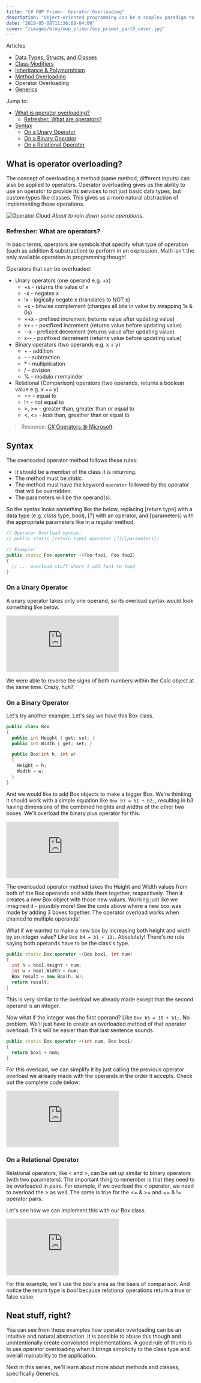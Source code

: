 ```yaml
---
title: "C# OOP Primer: Operator Overloading"
description: "Object-oriented programming can be a complex paradigm to learn for a beginner. I will try to explain how some of it works. In this article, we'll cover operator overloading."
date: "2019-05-08T11:36:00-04:00"
cover: "/images/blog/oop_primer/oop_primer_part5_cover.jpg"
---
```


<div class="article_nav">

Articles

- [Data Types, Structs, and Classes](/blog/c-oop-primer-data-types-structs-and-classes)
- [Class Modifiers](/blog/c-oop-primer-class-modifiers)
- [Inheritance & Polymorphism](/blog/c-oop-primer-inheritance-and-polymorphism)
- [Method Overloading](/blog/c-oop-primer-method-overloading)
- Operator Overloading
- [Generics](/blog/c-oop-primer-generics)

Jump to:

- [What is operator overloading?](#what-is-operator-overloading)
  - [Refresher: What are operators?](#refresher-what-are-operators)
- [Syntax](#syntax)
  - [On a Unary Operator](#on-a-unary-operator)
  - [On a Binary Operator](#on-a-binary-operator)
  - [On a Relational Operator](#on-a-relational-operator)

</div>

## What is operator overloading?

The concept of overloading a method (same method, different inputs) can also be applied to operators. Operator overloading gives us the ability to use an operator to provide its services to not just basic data types, but custom types like classes. This gives us a more natural abstraction of implementing those operations.

![Operator Cloud](/images/blog/oop_primer/operator_cloud.gif)
_About to rain down some operations._

### Refresher: What are operators?

In basic terms, operators are symbols that specify what type of operation (such as addition & substraction) to perform in an expression. Math isn't the only available operation in programming though!

Operators that can be overloaded:

- Unary operators (one operand e.g. +x)
  - \+x - returns the value of x
  - \-x - negates x
  - !x - logically negate x (translates to NOT x)
  - ~x - bitwise complement (changes all bits in value by swapping 1s & 0s)
  - \++x - prefixed increment (returns value after updating value)
  - x++ - postfixed increment (returns value before updating value)
  - \--x - prefixed decrement (returns value after updating value)
  - x-- - postfixed decrement (returns value before updating value)
- Binary operators (two operands e.g. x + y)
  - \+ - addition
  - \- - subtraction
  - \* - multiplication
  - / - division
  - % - modulo / remainder
- Relational (Comparison) operators (two operands, returns a boolean value e.g. x == y)
  - == - equal to
  - != - not equal to
  - \>, \>= - greater than, greater than or equal to
  - <, <= - less than, greather than or equal to

> Resource: [C# Operators @ Microsoft](https://docs.microsoft.com/en-us/dotnet/csharp/programming-guide/statements-expressions-operators/operators)

## Syntax

The overloaded operator method follows these rules:

- It should be a member of the class it is returning.
- The method must be _static_.
- The method must have the keyword `operator` followed by the operator that will be overridden.
- The parameters will be the operand(s).

So the syntax looks something like the below, replacing [return type] with a data type (e.g. class type, bool), [?] with an operator, and [parameters] with the appropriate parameters like in a regular method.

```cpp
// Operator Overload syntax:
// public static [return type] operator [?]([parameters])

// Example:
public static Foo operator +(Foo foo1, Foo foo2)
{
  // ... overload stuff where I add foo1 to foo2
}
```

### On a Unary Operator

A unary operator takes only one operand, so its overload syntax would look something like below.

<div class="fiddle_container">
<iframe src="https://dotnetfiddle.net/Widget/kGan2g" frameborder="0"></iframe>
</div>

We were able to reverse the signs of both numbers within the Calc object at the same time. Crazy, huh?

### On a Binary Operator

Let's try another example. Let's say we have this Box class.

```cpp
public class Box
{
  public int Height { get; set; }
  public int Width { get; set; }

  public Box(int h, int w)
  {
    Height = h;
    Width = w;
  }
}
```

And we would like to add Box objects to make a bigger Box. We're thinking it should work with a simple equation like `Box b3 = b1 + b2;`, resulting in b3 having dimensions of the combined heights and widths of the other two boxes. We'll overload the binary plus operator for this.

<div class="fiddle_container">
<iframe src="https://dotnetfiddle.net/Widget/VlHLu5" frameborder="0"></iframe>
</div>

The overloaded operator method takes the Height and Width values from both of the Box operands and adds them together, respectively. Then it creates a new Box object with those new values. Working just like we imagined it - possibly more! See the code above where a new box was made by adding 3 boxes together. The operator overload works when chained to multiple operands!

What if we wanted to make a new box by increasing both height and width by an integer value? Like `Box b4 = b1 + 10;`. Absolutely! There's no rule saying both operands have to be the class's type.

```cpp
public static Box operator +(Box box1, int num)
{
  int h = box1.Height + num;
  int w = box1.Width + num;
  Box result = new Box(h, w);
  return result;
}
```

This is very similar to the overload we already made except that the second operand is an integer.

Now what if the integer was the first operand? Like `Box b5 = 10 + b1;`. No problem. We'll just have to create an overloaded method of that operator overload. This will be easier than that last sentence sounds.

```cpp
public static Box operator +(int num, Box box1)
{
  return box1 + num;
}
```

For this overload, we can simplify it by just calling the previous operator overload we already made with the operands in the order it accepts. Check out the complete code below:

<div class="fiddle_container">
<iframe src="https://dotnetfiddle.net/Widget/RYq0i1" frameborder="0"></iframe>
</div>

### On a Relational Operator

Relational operators, like < and >, can be set up similar to binary operators (with two parameters). The important thing to remember is that they need to be overloaded in pairs. For example, if we overload the < operator, we need to overload the > as well. The same is true for the <= & >= and == & != operator pairs.

Let's see how we can implement this with our Box class.

<div class="fiddle_container">
<iframe src="https://dotnetfiddle.net/Widget/DXdx4P" frameborder="0"></iframe>
</div>

For this example, we'll use the box's area as the basis of comparison. And notice the return type is _bool_ because relational operations return a true or false value.

## Neat stuff, right?

You can see from these examples how operator overloading can be an intuitive and natural abstraction. It is possible to abuse this though and unintentionally create convoluted implementations. A good rule of thumb is to use operator overloading when it brings simplicity to the class type and overall mainability to the application.

Next in this series, we'll learn about more about methods and classes, specifically Generics.
